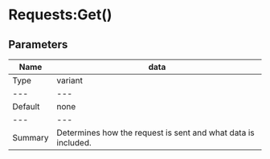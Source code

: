 # Requests:Get()
## Parameters
| Name | data |
--- | ---
| Type | variant |
--- | ---
| Default | none |
--- | ---
| Summary | Determines how the request is sent and what data is included. |



